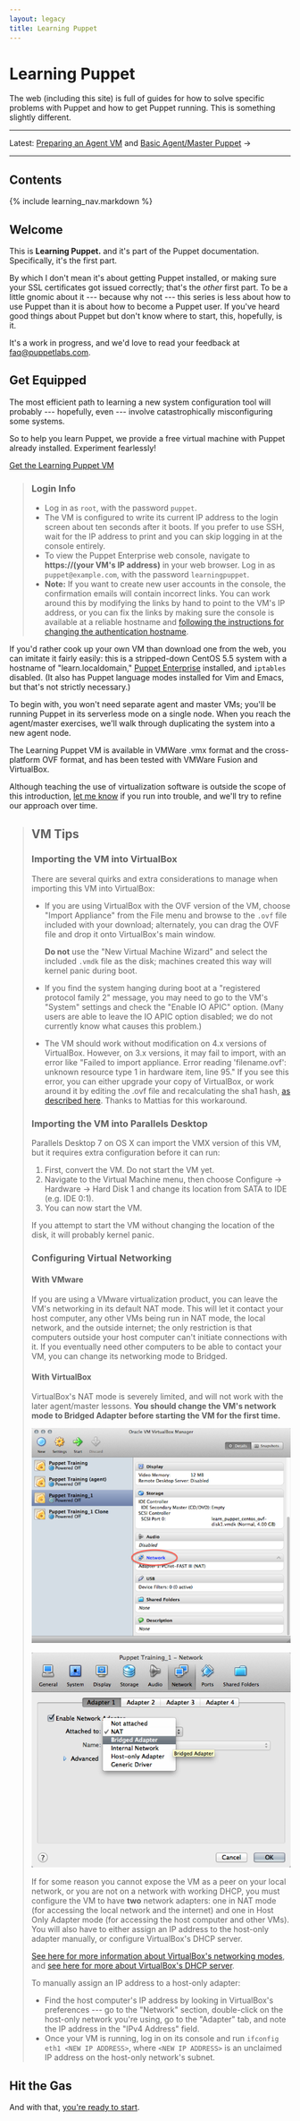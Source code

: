 ```yaml
---
layout: legacy
title: Learning Puppet
---
```


Learning Puppet
===============

The web (including this site) is full of guides for how to solve specific problems with Puppet and how to get Puppet running. This is something slightly different.

* * *

Latest: [Preparing an Agent VM](./agentprep.html) and [Basic Agent/Master Puppet](./agent_master_basic.html) &rarr;

* * *

[learningvm]: http://info.puppetlabs.com/download-learning-puppet-VM.html.html
<!-- Chapters: -->
[ral]: ./ral.html
[Manifests]: ./manifests.html
[Ordering]: ./ordering.html
[variables]: ./variables.html
[modules1]: ./modules1.html
[templates]: ./templates.html
[modules2]: ./modules2.html
[definedtypes]: ./definedtypes.html

Contents
--------

{% include learning_nav.markdown %}

Welcome
-------

This is **Learning Puppet.** and it's part of the Puppet documentation. Specifically, it's the first part.

By which I don't mean it's about getting Puppet installed, or making sure your SSL certificates got issued correctly; that's the _other_ first part. To be a little gnomic about it --- because why not --- this series is less about how to use Puppet than it is about how to become a Puppet user. If you've heard good things about Puppet but don't know where to start, this, hopefully, is it.

It's a work in progress, and we'd love to read your feedback at <faq@puppetlabs.com>.

Get Equipped
------------

The most efficient path to learning a new system configuration tool will probably --- hopefully, even --- involve catastrophically misconfiguring some systems. 

So to help you learn Puppet, we provide a free virtual machine with Puppet already installed. Experiment fearlessly! 

<a href="http://info.puppetlabs.com/download-learning-puppet-VM.html" class="btn">Get the Learning Puppet VM</a>

> ### Login Info
> 
> * Log in as `root`, with the password `puppet`.
> * The VM is configured to write its current IP address to the login screen about ten seconds after it boots. If you prefer to use SSH, wait for the IP address to print and you can skip logging in at the console entirely.
> * To view the Puppet Enterprise web console, navigate to **https://(your VM's IP address)** in your web browser. Log in as `puppet@example.com`, with the password `learningpuppet`.
> * **Note:** If you want to create new user accounts in the console, the confirmation emails will contain incorrect links. You can work around this by modifying the links by hand to point to the VM's IP address, or you can fix the links by making sure the console is available at a reliable hostname and [following the instructions for changing the authentication hostname](/pe/2.5/trouble_common_problems.html#console-account-confirmation-emails-have-incorrect-links).

If you'd rather cook up your own VM than download one from the web, you can imitate it fairly easily: this is a stripped-down CentOS 5.5 system with a hostname of "learn.localdomain," [Puppet Enterprise](http://puppetlabs.com/puppet/puppet-enterprise/) installed, and `iptables` disabled. (It also has Puppet language modes installed for Vim and Emacs, but that's not strictly necessary.)

To begin with, you won't need separate agent and master VMs; you'll be running Puppet in its serverless mode on a single node. When you reach the agent/master exercises, we'll walk through duplicating the system into a new agent node.

The Learning Puppet VM is available in VMWare .vmx format and the cross-platform OVF format, and has been tested with VMWare Fusion and VirtualBox. 

Although teaching the use of virtualization software is outside the scope of this introduction, [let me know](mailto:nick.fagerlund@puppetlabs.com) if you run into trouble, and we'll try to refine our approach over time.

> VM Tips
> -----
> 
> ### Importing the VM into VirtualBox
> 
> There are several quirks and extra considerations to manage when importing this VM into VirtualBox:
> 
> * If you are using VirtualBox with the OVF version of the VM, choose "Import Appliance" from the File menu and browse to the `.ovf` file included with your download; alternately, you can drag the OVF file and drop it onto VirtualBox's main window.
> 
>     **Do not** use the "New Virtual Machine Wizard" and select the included `.vmdk` file as the disk; machines created this way will kernel panic during boot.
> * If you find the system hanging during boot at a "registered protocol family 2" message, you may need to go to the VM's "System" settings and check the "Enable IO APIC" option. (Many users are able to leave the IO APIC option disabled; we do not currently know what causes this problem.)
> * The VM should work without modification on 4.x versions of VirtualBox. However, on 3.x versions, it may fail to import, with an error like "Failed to import appliance. Error reading 'filename.ovf': unknown resource type 1 in hardware item, line 95." If you see this error, you can either upgrade your copy of VirtualBox, or work around it by editing the .ovf file and recalculating the sha1 hash, [as described here](http://mattiasgeniar.be/2012/03/31/importing-the-puppet-learning-vm-into-virtualbox-unknown-resource-type-in-hardware-item). Thanks to Mattias for this workaround.
> 
> ### Importing the VM into Parallels Desktop
> 
> Parallels Desktop 7 on OS X can import the VMX version of this VM, but it requires extra configuration before it can run:
> 
> 1. First, convert the VM. Do not start the VM yet. 
> 2. Navigate to the Virtual Machine menu, then choose Configure -> Hardware -> Hard Disk 1 and change its location from SATA to IDE (e.g. IDE 0:1).
> 3. You can now start the VM.
> 
> If you attempt to start the VM without changing the location of the disk, it will probably kernel panic. 
> 
> ### Configuring Virtual Networking
> 
> #### With VMware
> 
> If you are using a VMware virtualization product, you can leave the VM's networking in its default NAT mode. This will let it contact your host computer, any other VMs being run in NAT mode, the local network, and the outside internet; the only restriction is that computers outside your host computer can't initiate connections with it. If you eventually need other computers to be able to contact your VM, you can change its networking mode to Bridged.
> 
> #### With VirtualBox
> 
> VirtualBox's NAT mode is severely limited, and will not work with the later agent/master lessons. **You should change the VM's network mode to Bridged Adapter before starting the VM for the first time.** 
> 
> ![How to open a VirtualBox VM's network settings](./images/vbox_network.png)
> 
> ![A VirtualBox VM's network settings being changed to bridged](./images/vbox_network_bridged.png)
> 
> If for some reason you cannot expose the VM as a peer on your local network, or you are not on a network with working DHCP, you must configure the VM to have **two** network adapters: one in NAT mode (for accessing the local network and the internet) and one in Host Only Adapter mode (for accessing the host computer and other VMs). You will also have to either assign an IP address to the host-only adapter manually, or configure VirtualBox's DHCP server.
> 
> [See here for more information about VirtualBox's networking modes][vbnetworking], and [see here for more about VirtualBox's DHCP server][vbdhcp].
> 
> [vbnetworking]: http://www.virtualbox.org/manual/ch06.html
> [vbdhcp]: http://www.virtualbox.org/manual/ch08.html#vboxmanage-dhcpserver
> 
> To manually assign an IP address to a host-only adapter:
> 
> * Find the host computer's IP address by looking in VirtualBox's preferences --- go to the "Network" section, double-click on the host-only network you're using, go to the "Adapter" tab, and note the IP address in the "IPv4 Address" field.
> * Once your VM is running, log in on its console and run `ifconfig eth1 <NEW IP ADDRESS>`, where `<NEW IP ADDRESS>` is an unclaimed IP address on the host-only network's subnet. 
> 


Hit the Gas
-----------

And with that, [you're ready to start](./ral.html).

